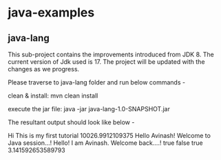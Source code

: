 # java-examples

## java-lang

This sub-project contains the improvements introduced from JDK 8. The current version of Jdk used is 17. The project will be updated with the changes as we progress.

Please traverse to java-lang folder and run below commands -

clean & install: mvn clean install

execute the jar file: java -jar java-lang-1.0-SNAPSHOT.jar

The resultant output should look like below -

Hi This is my first tutorial
10026.9912109375
Hello Avinash! Welcome to Java session...!
Hello! I am Avinash. Welcome back....!
true
false
true
3.141592653589793
